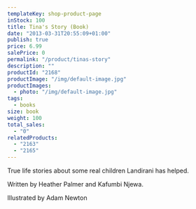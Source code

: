```yaml
---
templateKey: shop-product-page
inStock: 100
title: Tina's Story (Book)
date: "2013-03-31T20:55:09+01:00"
publish: true
price: 6.99
salePrice: 0
permalink: "/product/tinas-story"
description: ""
productId: "2168"
productImage: "/img/default-image.jpg"
productImages:
  - photo: "/img/default-image.jpg"
tags:
  - books
size: book
weight: 100
total_sales:
  - "0"
relatedProducts:
  - "2163"
  - "2165"
---
```


True life stories about some real children Landirani has helped.

Written by Heather Palmer and Kafumbi Njewa.

Illustrated by Adam Newton
